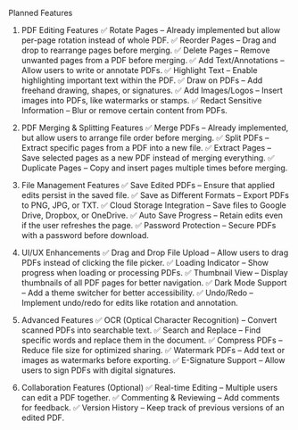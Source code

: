 Planned Features

1. PDF Editing Features
✅ Rotate Pages – Already implemented but allow per-page rotation instead of whole PDF.
✅ Reorder Pages – Drag and drop to rearrange pages before merging.
✅ Delete Pages – Remove unwanted pages from a PDF before merging.
✅ Add Text/Annotations – Allow users to write or annotate PDFs.
✅ Highlight Text – Enable highlighting important text within the PDF.
✅ Draw on PDFs – Add freehand drawing, shapes, or signatures.
✅ Add Images/Logos – Insert images into PDFs, like watermarks or stamps.
✅ Redact Sensitive Information – Blur or remove certain content from PDFs.

2. PDF Merging & Splitting Features
✅ Merge PDFs – Already implemented, but allow users to arrange file order before merging.
✅ Split PDFs – Extract specific pages from a PDF into a new file.
✅ Extract Pages – Save selected pages as a new PDF instead of merging everything.
✅ Duplicate Pages – Copy and insert pages multiple times before merging.

3. File Management Features
✅ Save Edited PDFs – Ensure that applied edits persist in the saved file.
✅ Save as Different Formats – Export PDFs to PNG, JPG, or TXT.
✅ Cloud Storage Integration – Save files to Google Drive, Dropbox, or OneDrive.
✅ Auto Save Progress – Retain edits even if the user refreshes the page.
✅ Password Protection – Secure PDFs with a password before download.

4. UI/UX Enhancements
✅ Drag and Drop File Upload – Allow users to drag PDFs instead of clicking the file picker.
✅ Loading Indicator – Show progress when loading or processing PDFs.
✅ Thumbnail View – Display thumbnails of all PDF pages for better navigation.
✅ Dark Mode Support – Add a theme switcher for better accessibility.
✅ Undo/Redo – Implement undo/redo for edits like rotation and annotation.

5. Advanced Features
✅ OCR (Optical Character Recognition) – Convert scanned PDFs into searchable text.
✅ Search and Replace – Find specific words and replace them in the document.
✅ Compress PDFs – Reduce file size for optimized sharing.
✅ Watermark PDFs – Add text or images as watermarks before exporting.
✅ E-Signature Support – Allow users to sign PDFs with digital signatures.

6. Collaboration Features (Optional)
✅ Real-time Editing – Multiple users can edit a PDF together.
✅ Commenting & Reviewing – Add comments for feedback.
✅ Version History – Keep track of previous versions of an edited PDF.

